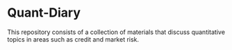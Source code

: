 # Quant-Diary

This repository consists of a collection of materials that discuss quantitative topics in areas such as credit and market risk.
